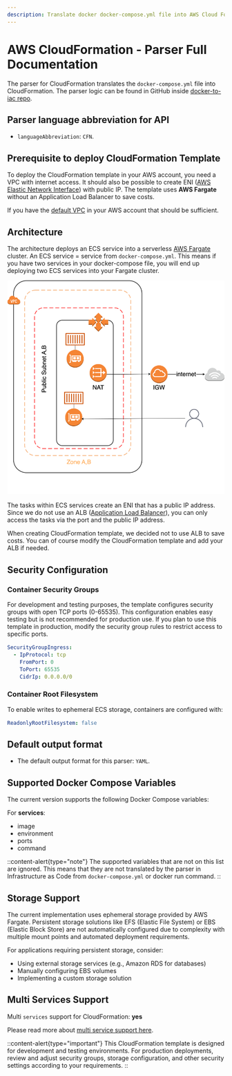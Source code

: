 ```yaml
---
description: Translate docker docker-compose.yml file into AWS Cloud Formation with DeployStack
---
```


# AWS CloudFormation - Parser Full Documentation

The parser for CloudFormation translates the `docker-compose.yml` file into CloudFormation. The parser logic can be found in GitHub inside [docker-to-iac repo](https://github.com/deploystackio/docker-to-iac/blob/main/src/parsers/aws-cloudformation.ts).

## Parser language abbreviation for API

- `languageAbbreviation`: `CFN`.

## Prerequisite to deploy CloudFormation Template

To deploy the CloudFormation template in your AWS account, you need a VPC with internet access. It should also be possible to create ENI ([AWS Elastic Network Interface](https://docs.aws.amazon.com/AWSEC2/latest/UserGuide/using-eni.html)) with public IP. The template uses __AWS Fargate__ without an Application Load Balancer to save costs.

If you have the [default VPC](https://docs.aws.amazon.com/vpc/latest/userguide/default-vpc.html) in your AWS account that should be sufficient.

## Architecture

The architecture deploys an ECS service into a serverless [AWS Fargate](https://docs.aws.amazon.com/AmazonECS/latest/developerguide/AWS_Fargate.html) cluster. An ECS service = service from `docker-compose.yml`. This means if you have two services in your docker-compose file, you will end up deploying two ECS services into your Fargate cluster.

![AWS Architecture](/docs/assets/images/docker-to-iac/aws-fargate.drawio.png)

The tasks within ECS services create an ENI that has a public IP address. Since we do not use an ALB ([Application Load Balancer](https://docs.aws.amazon.com/elasticloadbalancing/latest/application/introduction.html)), you can only access the tasks via the port and the public IP address.

When creating CloudFormation template, we decided not to use ALB to save costs. You can of course modify the CloudFormation template and add your ALB if needed.

## Security Configuration

### Container Security Groups

For development and testing purposes, the template configures security groups with open TCP ports (0-65535). This configuration enables easy testing but is not recommended for production use. If you plan to use this template in production, modify the security group rules to restrict access to specific ports.

```yaml
SecurityGroupIngress:
  - IpProtocol: tcp
    FromPort: 0
    ToPort: 65535
    CidrIp: 0.0.0.0/0
```

### Container Root Filesystem

To enable writes to ephemeral ECS storage, containers are configured with:

```yaml
ReadonlyRootFilesystem: false
```

## Default output format

- The default output format for this parser: `YAML`.

## Supported Docker Compose Variables

The current version supports the following Docker Compose variables:

For __services__:

- image
- environment
- ports
- command

::content-alert{type="note"}
The supported variables that are not on this list are ignored. This means that they are not translated by the parser in Infrastructure as Code from `docker-compose.yml` or docker run command.
::

## Storage Support

The current implementation uses ephemeral storage provided by AWS Fargate. Persistent storage solutions like EFS (Elastic File System) or EBS (Elastic Block Store) are not automatically configured due to complexity with multiple mount points and automated deployment requirements.

For applications requiring persistent storage, consider:

- Using external storage services (e.g., Amazon RDS for databases)
- Manually configuring EBS volumes
- Implementing a custom storage solution

## Multi Services Support

Multi `services` support for CloudFormation: __yes__

Please read more about [multi service support here](/docs/docker-to-iac/multi-services-support.md).

::content-alert{type="important"}
This CloudFormation template is designed for development and testing environments. For production deployments, review and adjust security groups, storage configuration, and other security settings according to your requirements.
::
